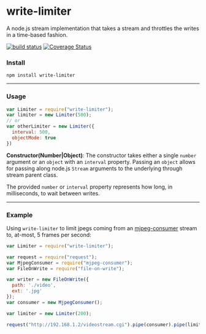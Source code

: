 write-limiter
==================
  
A node.js stream implementation that takes a stream and throttles the writes in a time-based fashion.
  
[![build status](https://secure.travis-ci.org/mmaelzer/write-limiter.png)](http://travis-ci.org/mmaelzer/write-limiter)
[![Coverage Status](https://coveralls.io/repos/mmaelzer/write-limiter/badge.svg?branch=master&service=github)](https://coveralls.io/github/mmaelzer/write-limiter?branch=master)

### Install
```
npm install write-limiter
```  
----------------------  

### Usage

```javascript
var Limiter = require("write-limiter");
var limiter = new Limiter(500);
// or
var otherLimiter = new Limiter({
  interval: 500,
  objectMode: true
})
```

**Constructor(Number|Object)**: The constructor takes either a single `number` argument or an `object` with an `interval` property. Passing an `object` allows for passing along node.js `Stream` arguments to the underlying through stream parent class.  
  
The provided `number` or `interval` property represents how long, in milliseconds, to wait between writes.

----------------------  
### Example
Using `write-limiter` to limit jpegs coming from an [mjpeg-consumer](https://github.com/mmaelzer/mjpeg-consumer) stream to, at-most, 5 frames per second:

```javascript
var Limiter = require("write-limiter");

var request = require("request");
var MjpegConsumer = require("mjpeg-consumer");
var FileOnWrite = require("file-on-write");

var writer = new FileOnWrite({
  path: './video',
  ext: '.jpg'
});
var consumer = new MjpegConsumer();

var limiter = new Limiter(200);

request("http://192.168.1.2/videostream.cgi").pipe(consumer).pipe(limiter).pipe(writer);
```
